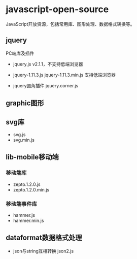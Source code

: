 # javascript-open-source
JavaScript开放资源，包括常用库、图形处理、数据格式转换等。

## jquery
PC端库及插件
- jquery.js
v2.1.1，不支持低端浏览器

- jquery-1.11.3.js jquery-1.11.3.min.js
支持低端浏览器

- jquery圆角插件
jquery.corner.js

## graphic图形
## svg库
  - svg.js
  - svg.min.js

## lib-mobile移动端
### 移动端库
  - zepto.1.2.0.js
  - zepto.1.2.0.min.js

### 移动端事件库
  - hammer.js
  - hammer.min.js

## dataformat数据格式处理
- json与string互相转换
json2.js

